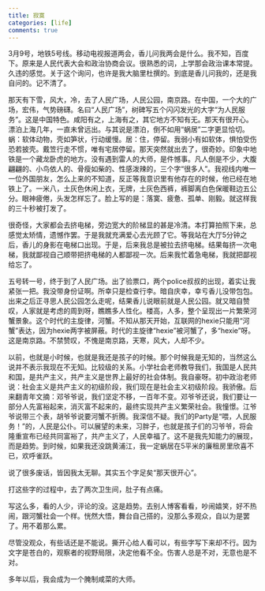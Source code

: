 ```yaml
---
title: 寂寞
categories: [life]
comments: true
---
```


3月9号，地铁5号线。移动电视报道两会，香儿问我两会是什么。我不知，百度下。原来是人民代表大会和政治协商会议。很熟悉的词，上学那会政治课本常提。久违的感觉。关于这个询问，也许是我大脑里杜撰的。到底是香儿问我的，还是我自问的。记不清了。

那天有下雪，风大，冷，去了人民广场，人民公园，南京路。在中国，一个大的广场，宏伟，气势磅礴。名曰“人民广场”，树碑写五个闪闪发光的大字“为人民服务”。这是中国特色。咸阳有之，上海有之，其它地方不知有无。那天有很开心。漂泊上海几年，一直未曾远出。与其说是漂泊，倒不如用“蜗居”二字更显恰切。蜗：软体动物，壳如笋状，行动缓慢。居：住，停留。我弱小有如软体，惧怕受伤恐若披壳。戴笠行走不惯，唯有宅居停留。那天突然就出去了，很奇妙。印象中地铁是一个藏龙卧虎的地方。没有遇到雷人的大师，是件憾事。凡人倒是不少，大腹翩翩的、小鸟依人的、骨瘦如柴的、性感泼辣的，三个字“很多人”。我视线内唯一一位外国朋友，怎么上来的不知道，反正等我意识里有他存在的时候，他已经在地铁上了。一米八，土灰色休闲上衣，无牌，土灰色西裤，裤脚离白色保暖鞋边五公分。眼神疲倦，头发怎样忘了。脸上写的是：落寞、疲惫、孤单、刚毅。就这样我的三十秒被打发了。

很奇怪，大家都会去挤电梯，旁边宽大的阶梯显的甚是冷清。本打算拍照下来，总感觉太矫情，遗憾作罢。于是我就充满爱心去光顾了它。等我站在大厅5分钟之后，香儿的身影在电梯口出现。于是，后来我总是被拉去挤电梯。结果每挤一次电梯，我就鄙视自己顺带把挤电梯的人都鄙视一次。后来我忙着急电梯，我就把鄙视给忘了。

五号转一号，终于到了人民广场。出了验票口，两个police叔叔的出现，着实让我紧张一把。我没带身份证啊。所幸只是检查行李。暗自庆幸，幸亏香儿没带包包。出来之后正寻思人民公园怎么走呢，结果香儿说眼前就是人民公园。就又暗自赞叹，人家就是考虑的周到呀，瞧瞧多人性化。楼高，人多，整个呈现出一片繁荣河蟹景象。这个时代的主旋律，河蟹。不知从那天开始，互联网的hexie只能用“河蟹”表达，因为hexie两字被屏蔽。时代的主旋律“hexie”被河蟹了，多“hexie”呀。这是南京路。不禁赞叹，不愧是南京路，天寒，风大，人却不少。

以前，也就是小时候，也就是我还是孩子的时候。那个时候我是无知的，当然这么说并不表示我现在不无知。比较级的关系。小学社会老师教导我们，我国是人民共和国，是共产主义，共产主义是世界上最好的社会体制。我自豪呀。初中政治老师说：社会主义是共产主义的初级阶段，我们现在是社会主义初级阶段。我骄傲。后来翻青年文摘：邓爷爷说，我们坚定不移，一百年不变。邓爷爷还说，我们要让一部分人先富裕起来，消灭富不起来的，最终实现共产主义繁荣社会。我憧憬。江爷爷说带三个表，胡爷爷说要河蟹不折腾。我深信不疑。我们的Party是“喂，人民服务！”的，人民是公仆。可以展望的未来，习胖子，也就是孩子们的习爷爷，将会隆重宣布已经共同富裕了，共产主义了，人民幸福了。这不是我先知能力的展现，而是趋势。到时候，如果我还没跳黄浦江，我一定蜗居在5平米的廉租房里欣喜不已，欢呼雀跃。

说了很多废话，皆因我太无聊。其实五个字足矣“那天很开心”。

打这些字的过程中，去了两次卫生间，肚子有点痛。

写这么多，看的人少，评论的没。这是趋势。去别人博客看看，吵闹嬉笑，好不热闹，跟河蟹社会一个样。恍然大悟，舞台自己搭的，没那么多观众，自以为是罢了。用不着那么累。

尽管没观众，有些话还是不能说。撕开心给人看可以，有些字写下来却不行。因为文字是苍白的，观察者的视野局限，决定他看不全。伤害人总是不对，无意也是不对。

多年以后，我会成为一个腌制咸菜的大师。 
